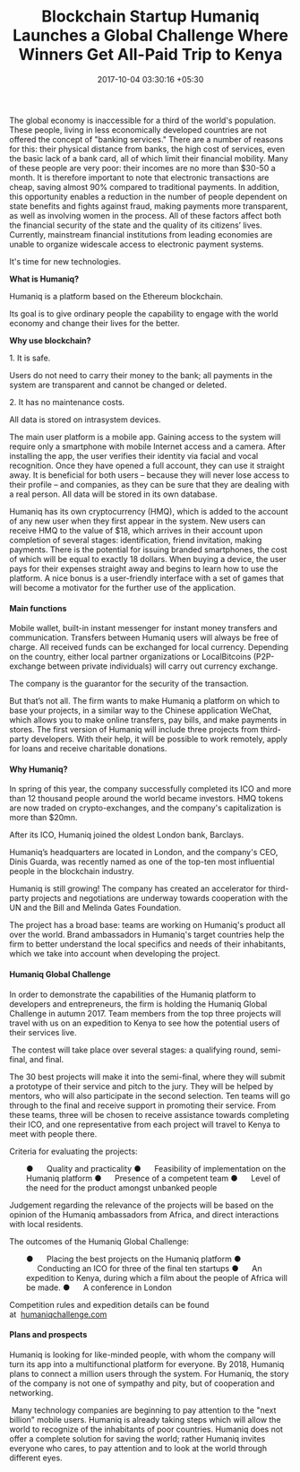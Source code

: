 ﻿---
title: Blockchain Startup Humaniq Launches a Global Challenge Where Winners Get All-Paid
  Trip to Kenya
date: 2017-10-04 03:30:16 +05:30
categories:
- Blockchain
- News
- Startups
tags:
- Africa
- Humaniq
- news
layout: post
type: post
status: publish
category:
- Blockchain
- News
- Startups
Markets:
- Africa
- Humaniq
- news
Person: MEDICI Team
---

<p>The global economy is inaccessible for a third of the world's population. These people, living in less economically developed countries are not offered the concept of "banking services." There are a number of reasons for this: their physical distance from banks, the high cost of services, even the basic lack of a bank card, all of which limit their financial mobility. Many of these people are very poor: their incomes are no more than $30-50 a month. It is therefore important to note that electronic transactions are cheap, saving almost 90% compared to traditional payments. In addition, this opportunity enables a reduction in the number of people dependent on state benefits and fights against fraud, making payments more transparent, as well as involving women in the process. All of these factors affect both the financial security of the state and the quality of its citizens’ lives. Currently, mainstream financial institutions from leading economies are unable to organize widescale access to electronic payment systems.</p>
<p>It's time for new technologies.</p>
<p><strong>What is Humaniq?</strong></p>
<p>Humaniq is a platform based on the Ethereum blockchain.</p>
<p>Its goal is to give ordinary people the capability to engage with the world economy and change their lives for the better.</p>
<p><strong>Why use blockchain?</strong></p>
<p>1. It is safe.</p>
<p>Users do not need to carry their money to the bank; all payments in the system are transparent and cannot be changed or deleted.</p>
<p>2. It has no maintenance costs.</p>
<p>All data is stored on intrasystem devices.</p>
<p>The main user platform is a mobile app. Gaining access to the system will require only a smartphone with mobile Internet access and a camera. After installing the app, the user verifies their identity via facial and vocal recognition. Once they have opened a full account, they can use it straight away. It is beneficial for both users – because they will never lose access to their profile – and companies, as they can be sure that they are dealing with a real person. All data will be stored in its own database.</p>
<p>Humaniq has its own cryptocurrency (HMQ), which is added to the account of any new user when they first appear in the system. New users can receive HMQ to the value of $18, which arrives in their account upon completion of several stages: identification, friend invitation, making payments. There is the potential for issuing branded smartphones, the cost of which will be equal to exactly 18 dollars. When buying a device, the user pays for their expenses straight away and begins to learn how to use the platform. A nice bonus is a user-friendly interface with a set of games that will become a motivator for the further use of the application.</p>
<h4 dir="ltr"><strong>Main functions</strong></h4>
<p>Mobile wallet, built-in instant messenger for instant money transfers and communication. Transfers between Humaniq users will always be free of charge. All received funds can be exchanged for local currency. Depending on the country, either local partner organizations or LocalBitcoins (P2P-exchange between private individuals) will carry out currency exchange.</p>
<p>The company is the guarantor for the security of the transaction.</p>
<p>But that’s not all. The firm wants to make Humaniq a platform on which to base your projects, in a similar way to the Chinese application WeChat, which allows you to make online transfers, pay bills, and make payments in stores. The first version of Humaniq will include three projects from third-party developers. With their help, it will be possible to work remotely, apply for loans and receive charitable donations.</p>
<h4 dir="ltr"><strong>Why Humaniq?</strong></h4>
<p>In spring of this year, the company successfully completed its ICO and more than 12 thousand people around the world became investors. HMQ tokens are now traded on crypto-exchanges, and the company's capitalization is more than $20mn.</p>
<p>After its ICO, Humaniq joined the oldest London bank, Barclays.</p>
<p>Humaniq’s headquarters are located in London, and the company's CEO, Dinis Guarda, was recently named as one of the top-ten most influential people in the blockchain industry.</p>
<p>Humaniq is still growing! The company has created an accelerator for third-party projects and negotiations are underway towards cooperation with the UN and the Bill and Melinda Gates Foundation.</p>
<p>The project has a broad base: teams are working on Humaniq's product all over the world. Brand ambassadors in Humaniq's target countries help the firm to better understand the local specifics and needs of their inhabitants, which we take into account when developing the project.</p>
<h4 dir="ltr"><strong>Humaniq Global Challenge</strong></h4>
<p>In order to demonstrate the capabilities of the Humaniq platform to developers and entrepreneurs, the firm is holding the Humaniq Global Challenge in autumn 2017. Team members from the top three projects will travel with us on an expedition to Kenya to see how the potential users of their services live.</p>
<p> The contest will take place over several stages: a qualifying round, semi-final, and final.</p>
<p>The 30 best projects will make it into the semi-final, where they will submit a prototype of their service and pitch to the jury. They will be helped by mentors, who will also participate in the second selection. Ten teams will go through to the final and receive support in promoting their service. From these teams, three will be chosen to receive assistance towards completing their ICO, and one representative from each project will travel to Kenya to meet with people there.</p>
<p>Criteria for evaluating the projects:</p>
<p dir="ltr" style="padding-left: 30px;">●      Quality and practicality
●      Feasibility of implementation on the Humaniq platform
●      Presence of a competent team
●      Level of the need for the product amongst unbanked people</p>
<p>Judgement regarding the relevance of the projects will be based on the opinion of the Humaniq ambassadors from Africa, and direct interactions with local residents.</p>
<p>The outcomes of the Humaniq Global Challenge:</p>
<p dir="ltr" style="padding-left: 30px;">●      Placing the best projects on the Humaniq platform
●      Conducting an ICO for three of the final ten startups
●      An expedition to Kenya, during which a film about the people of Africa will be made.
●      A conference in London</p>
<p>Competition rules and expedition details can be found at  <a href="https://humaniqchallenge.com/?utm_source=fb&amp;utm_medium=smm&amp;utm_campaign={challenge_letstalkpayments}&amp;">humaniqchallenge.com</a></p>
<h4 dir="ltr"><strong>Plans and prospects</strong></h4>
<p>Humaniq is looking for like-minded people, with whom the company will turn its app into a multifunctional platform for everyone. By 2018, Humaniq plans to connect a million users through the system. For Humaniq, the story of the company is not one of sympathy and pity, but of cooperation and networking.</p>
<p> Many technology companies are beginning to pay attention to the "next billion" mobile users. Humaniq is already taking steps which will allow the world to recognize of the inhabitants of poor countries. Humaniq does not offer a complete solution for saving the world; rather Humaniq invites everyone who cares, to pay attention and to look at the world through different eyes.</p>
